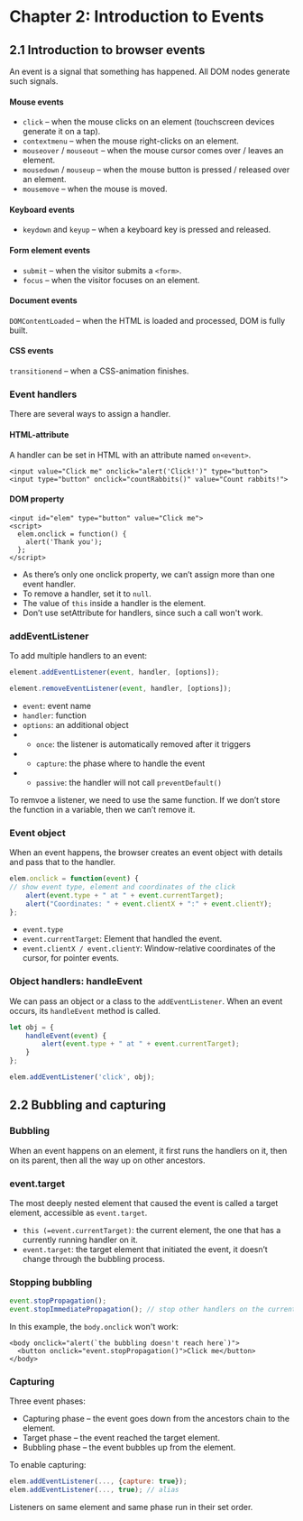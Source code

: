 # Chapter 2: Introduction to Events

## 2.1 Introduction to browser events

An event is a signal that something has happened. All DOM nodes generate such signals.

#### Mouse events

* `click` – when the mouse clicks on an element \(touchscreen devices generate it on a tap\).
* `contextmenu` – when the mouse right-clicks on an element.
* `mouseover` / `mouseout` – when the mouse cursor comes over / leaves an element.
* `mousedown` / `mouseup` – when the mouse button is pressed / released over an element.
* `mousemove` – when the mouse is moved.

#### Keyboard events

* `keydown` and `keyup` – when a keyboard key is pressed and released.

#### Form element events

* `submit` – when the visitor submits a `<form>`.
* `focus` – when the visitor focuses on an element.

#### Document events

`DOMContentLoaded` – when the HTML is loaded and processed, DOM is fully built.

#### CSS events

`transitionend` – when a CSS-animation finishes.

### Event handlers

There are several ways to assign a handler.

#### HTML-attribute

A handler can be set in HTML with an attribute named `on<event>`.

```markup
<input value="Click me" onclick="alert('Click!')" type="button">
<input type="button" onclick="countRabbits()" value="Count rabbits!">
```

#### DOM property

```markup
<input id="elem" type="button" value="Click me">
<script>
  elem.onclick = function() {
    alert('Thank you');
  };
</script>
```

* As there’s only one onclick property, we can’t assign more than one event handler.
* To remove a handler, set it to `null`.
* The value of `this` inside a handler is the element.
* Don’t use setAttribute for handlers, since such a call won't work.

### addEventListener

To add multiple handlers to an event:

```javascript
element.addEventListener(event, handler, [options]);

element.removeEventListener(event, handler, [options]);
```

* `event`: event name
* `handler`: function
* `options`: an additional object
* * `once`: the listener is automatically removed after it triggers
* * `capture`: the phase where to handle the event
* * `passive`: the handler will not call `preventDefault()`

To remvoe a listener, we need to use the same function. If we don’t store the function in a variable, then we can’t remove it.

### Event object

When an event happens, the browser creates an event object with details and pass that to the handler.

```javascript
elem.onclick = function(event) {
// show event type, element and coordinates of the click
    alert(event.type + " at " + event.currentTarget);
    alert("Coordinates: " + event.clientX + ":" + event.clientY);
};
```

* `event.type`
* `event.currentTarget`: Element that handled the event.
* `event.clientX / event.clientY`: Window-relative coordinates of the cursor, for pointer events.

### Object handlers: handleEvent

We can pass an object or a class to the `addEventListener`. When an event occurs, its `handleEvent` method is called.

```javascript
let obj = {
    handleEvent(event) {
        alert(event.type + " at " + event.currentTarget);
    }
};

elem.addEventListener('click', obj);
```

## 2.2 Bubbling and capturing

### Bubbling

When an event happens on an element, it first runs the handlers on it, then on its parent, then all the way up on other ancestors.

### event.target

The most deeply nested element that caused the event is called a target element, accessible as `event.target`.

* `this (=event.currentTarget)`: the current element, the one that has a currently running handler on it.
* `event.target`: the target element that initiated the event, it doesn’t change through the bubbling process.

### Stopping bubbling

```javascript
event.stopPropagation();
event.stopImmediatePropagation(); // stop other handlers on the current element
```

In this example, the `body.onclick` won't work:

```markup
<body onclick="alert(`the bubbling doesn't reach here`)">
  <button onclick="event.stopPropagation()">Click me</button>
</body>
```

### Capturing

Three event phases:

* Capturing phase – the event goes down from the ancestors chain to the element.
* Target phase – the event reached the target element.
* Bubbling phase – the event bubbles up from the element.

To enable capturing:

```javascript
elem.addEventListener(..., {capture: true});
elem.addEventListener(..., true); // alias
```

Listeners on same element and same phase run in their set order.

